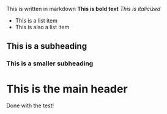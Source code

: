 This is written in markdown
**This is bold text**
*This is italicized*

* This is a list item
* This is also a list item

## This is a subheading
### This is a smaller subheading
# This is the main header

Done with the test!
